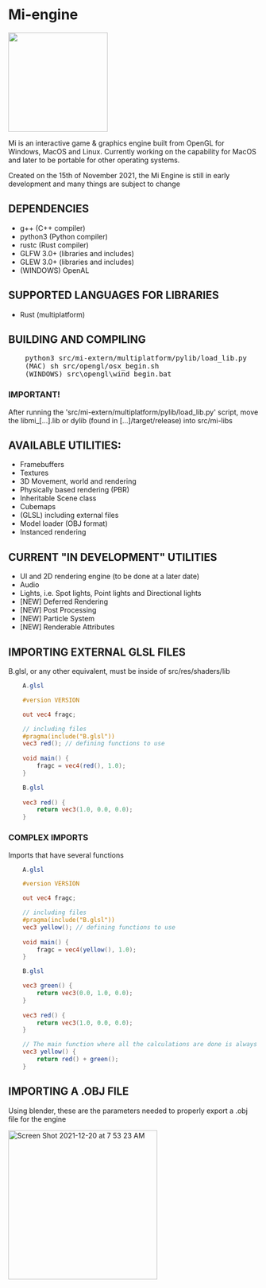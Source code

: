 # Mi-engine 

<img width="200" src="https://user-images.githubusercontent.com/56200546/158000221-b8ceb653-41be-4ef8-8014-fd568566e12e.png">

Mi is an interactive game & graphics engine built from OpenGL for Windows, MacOS and Linux. Currently working on the capability for MacOS and later to be portable for other operating systems.

<p>Created on the 15th of November 2021, the Mi Engine is still in early development and many things are subject to change</p>

## DEPENDENCIES
<ul>
    <li>g++ (C++ compiler)</li>
    <li>python3 (Python compiler)</li>
    <li>rustc (Rust compiler)</li>
    <li>GLFW 3.0+ (libraries and includes)</li>
    <li>GLEW 3.0+ (libraries and includes)</li>
    <li>(WINDOWS) OpenAL
</ul>

## SUPPORTED LANGUAGES FOR LIBRARIES
<ul>
    <li>Rust (multiplatform)</li>
</ul>

## BUILDING AND COMPILING

<pre>
    <span class="pl-s1">python3 src/mi-extern/multiplatform/pylib/load_lib.py</span>
    <span class="pl-s1">(MAC) sh src/opengl/osx_begin.sh</span>
    <span class="pl-s1">(WINDOWS) src\opengl\wind_begin.bat</span>
</pre>

### IMPORTANT!

<p>After running the 'src/mi-extern/multiplatform/pylib/load_lib.py' script, move the libmi_[...].lib or dylib (found in [...]/target/release) into src/mi-libs</p>

## AVAILABLE UTILITIES:
<ul>
    <li>Framebuffers</li>
    <li>Textures</li>
    <li>3D Movement, world and rendering</li>
    <li>Physically based rendering (PBR)</li>
    <li>Inheritable Scene class</li>
    <li>Cubemaps</li>
    <li>(GLSL) including external files</li>
    <li>Model loader (OBJ format)</li>
    <li>Instanced rendering</li>
</ul>

## CURRENT "IN DEVELOPMENT" UTILITIES
<ul>
    <li>UI and 2D rendering engine (to be done at a later date)</li>
    <li>Audio</li>
    <li>Lights, i.e. Spot lights, Point lights and Directional lights</li>
    <li>[NEW] Deferred Rendering</li>
    <li>[NEW] Post Processing</li>
    <li>[NEW] Particle System</li>
    <li>[NEW] Renderable Attributes</li>
</ul>

## IMPORTING EXTERNAL GLSL FILES
<span>B.glsl, or any other equivalent, must be inside of src/res/shaders/lib</span>
```glsl
    A.glsl

    #version VERSION

    out vec4 fragc;

    // including files
    #pragma(include("B.glsl"))
    vec3 red(); // defining functions to use
    
    void main() {
        fragc = vec4(red(), 1.0);
    }
```

```glsl
    B.glsl
    
    vec3 red() {
        return vec3(1.0, 0.0, 0.0);
    }
```

### COMPLEX IMPORTS
<span>Imports that have several functions</span>

```glsl
    A.glsl

    #version VERSION

    out vec4 fragc;

    // including files
    #pragma(include("B.glsl"))
    vec3 yellow(); // defining functions to use
    
    void main() {
        fragc = vec4(yellow(), 1.0);
    }
```

```glsl
    B.glsl

    vec3 green() {
        return vec3(0.0, 1.0, 0.0);
    }
    
    vec3 red() {
        return vec3(1.0, 0.0, 0.0);
    }

    // The main function where all the calculations are done is always placed at the bottom of the file
    vec3 yellow() {
        return red() + green();
    }
```

## IMPORTING A .OBJ FILE
<p>Using blender, these are the parameters needed to properly export a .obj file for the engine</p>
<img width="300" alt="Screen Shot 2021-12-20 at 7 53 23 AM" src="https://user-images.githubusercontent.com/56200546/146770436-d9923100-baf4-414f-8a37-a378895c5e93.png">
